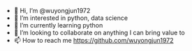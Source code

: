 - 👋 Hi, I’m @wuyongjun1972
- 👀 I’m interested in python, data science
- 🌱 I’m currently learning python
- 💞️ I’m looking to collaborate on anything I can bring value to
- 📫 How to reach me https://github.com/wuyongjun1972

<!---
wuyongjun1972/wuyongjun1972 is a ✨ special ✨ repository because its `README.md` (this file) appears on your GitHub profile.
You can click the Preview link to take a look at your changes.
--->
